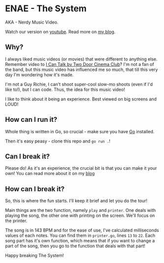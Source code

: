 # ENAE - The System

AKA - Nerdy Music Video.

Watch our version on [youtube](https://www.youtube.com/watch?v=-_-2EpUqb9g). Read more on [my blog](https://akondas.com/blog/How-To-Write-A-Music-Video-In-Go).

## Why?

I always liked music videos (or movies) that were different to anything else. Remember video to [I Can Talk by Two Door Cinema Club](https://www.youtube.com/watch?v=bJDCMth8poM)? I'm not a fan of the band, but this music video has influenced me so much, that till this very day I'm wondering how it's made.

I'm not a Guy Richie, I can't shoot super-cool slow-mo shoots (even if I'd like to!), but I can code. Thus, the idea for this music video!

I like to think about it being an experience. Best viewed on big screens and LOUD!

## How can I run it?

Whole thing is written in Go, so crucial - make sure you have [Go](https://golang.org/doc/install) installed.

Then it's easy peasy - clone this repo and `go run .`!

## Can I break it?

Please do! As it's an experience, the crucial bit is that you can make it your own! You can read more about it on my [blog](https://akondas.com/blog/How-To-Write-A-Music-Video-In-Go)

## How can I break it?

So, this is where the fun starts. I'll keep it brief and let you do the tour!

Main things are the two function, namely `play` and `printer`. One deals with playing the song, the other one with printing on the screen. We'll focus on the printer.

The song is in 143 BPM and for the ease of use, I've calculated milliseconds values of each notes. You can find them in `printer.go`, lines `13` to `22`. Each song part has it's own function, which means that if you want to change a part of the song, then you go to the function that deals with that part!

Happy breaking The System!
